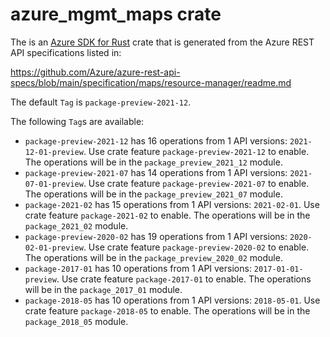 # azure_mgmt_maps crate

The is an [Azure SDK for Rust](https://github.com/Azure/azure-sdk-for-rust) crate that is generated from the Azure REST API specifications listed in:

https://github.com/Azure/azure-rest-api-specs/blob/main/specification/maps/resource-manager/readme.md

The default `Tag` is `package-preview-2021-12`.

The following `Tag`s are available:

- `package-preview-2021-12` has 16 operations from 1 API versions: `2021-12-01-preview`. Use crate feature `package-preview-2021-12` to enable. The operations will be in the `package_preview_2021_12` module.
- `package-preview-2021-07` has 14 operations from 1 API versions: `2021-07-01-preview`. Use crate feature `package-preview-2021-07` to enable. The operations will be in the `package_preview_2021_07` module.
- `package-2021-02` has 15 operations from 1 API versions: `2021-02-01`. Use crate feature `package-2021-02` to enable. The operations will be in the `package_2021_02` module.
- `package-preview-2020-02` has 19 operations from 1 API versions: `2020-02-01-preview`. Use crate feature `package-preview-2020-02` to enable. The operations will be in the `package_preview_2020_02` module.
- `package-2017-01` has 10 operations from 1 API versions: `2017-01-01-preview`. Use crate feature `package-2017-01` to enable. The operations will be in the `package_2017_01` module.
- `package-2018-05` has 10 operations from 1 API versions: `2018-05-01`. Use crate feature `package-2018-05` to enable. The operations will be in the `package_2018_05` module.